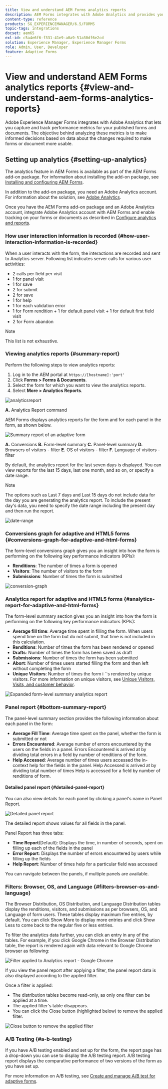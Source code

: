 ```yaml
---
title: View and understand AEM Forms analytics reports
description: AEM Forms integrates with Adobe Analytics and provides you summary and detailed analytics about your published adaptive forms.
content-type: reference
products: SG_EXPERIENCEMANAGER/6.5/FORMS
topic-tags: integrations
docset: aem65
exl-id: c5a4e6f6-f331-41e9-a0a9-51a30df6e2cd
solution: Experience Manager, Experience Manager Forms
role: Admin, User, Developer
feature: Adaptive Forms
---
```

# View and understand AEM Forms analytics reports {#view-and-understand-aem-forms-analytics-reports}

Adobe Experience Manager Forms integrates with Adobe Analytics that lets you capture and track performance metrics for your published forms and documents. The objective behind analyzing these metrics is to make informed decisions based on data about the changes required to make forms or document more usable.

## Setting up analytics {#setting-up-analytics}

The analytics feature in AEM Forms is available as part of the AEM Forms add-on package. For information about installing the add-on package, see [Installing and configuring AEM Forms](../../forms/using/installing-configuring-aem-forms-osgi.md).

In addition to the add-on package, you need an Adobe Analytics account. For information about the solution, see [Adobe Analytics](https://www.adobe.com/solutions/digital-analytics.html).

Once you have the AEM Forms add-on package and an Adobe Analytics account, integrate Adobe Analytics account with AEM Forms and enable tracking on your forms or documents as described in [Configure analytics and reports](../../forms/using/configure-analytics-forms-documents.md).

### How user interaction information is recorded {#how-user-interaction-information-is-recorded}

When a user interacts with the form, the interactions are recorded and sent to Analytics server. Following list indicates server calls for various user activities:

* 2 calls per field per visit
* 1 for panel visit
* 1 for save
* 2 for submit
* 2 for save
* 1 for help
* 1 for each validation error
* 1 for Form rendition + 1 for default panel visit + 1 for default first field visit
* 2 for Form abandon

>[!NOTE]
>
>This list is not exhaustive.

### Viewing analytics reports {#summary-report}

Perform the following steps to view analytics reports:

1. Log in to the AEM portal at `https://[hostname]:'port'`
1. Click **Forms &gt; Forms & Documents**.
1. Select the form for which you want to view the analytics reports.
1. Select **More &gt; Analytics Reports**.

![analyticsreport](assets/analyticsreport.png)

**A.** Analytics Report command

AEM Forms displays analytics reports for the form and for each panel in the form, as shown below.

![Summary report of an adaptive form](assets/analyticsdashboard_callout.png)

**A.** Conversions **B.** Form-level summary **C.** Panel-level summary **D.** Browsers of visitors - filter **E.** OS of visitors - filter **F.** Language of visitors - filter

By default, the analytics report for the last seven days is displayed. You can view reports for the last 15 days, last one month, and so on, or specify a date range.

>[!NOTE]
>
>The options such as Last 7 days and Last 15 days do not include data for the day you are generating the analytics report. To include the present day's data, you need to specify the date range including the present day and then run the report.

![date-range](assets/date-range.png)

### Conversions graph for adaptive and HTML5 forms {#conversions-graph-for-adaptive-and-html-forms}

The form-level conversions graph gives you an insight into how the form is performing on the following key performance indicators (KPIs):

* **Renditions**: The number of times a form is opened
* **Visitors**: The number of visitors to the form
* **Submissions**: Number of times the form is submitted

![conversion-graph](assets/conversion-graph.png)

### Analytics report for adaptive and HTML5 forms {#analytics-report-for-adaptive-and-html-forms}

The form-level summary section gives you an insight into how the form is performing on the following key performance indicators (KPIs):

* **Average fill time**: Average time spent in filling the form. When users spend time on the form but do not submit, that time is not included in this calculation.
* **Renditions**: Number of times the form has been rendered or opened
* **Drafts**: Number of times the form has been saved as draft
* **Submissions**: Number of times the form has been submitted
* **Abort**: Number of times users started filling the form and then left without completing the form
* **Unique Visitors**: Number of times the form i ``s rendered by unique visitors. For more information on unique visitors, see [Unique Visitors, Visits, and customer behavior](https://helpx.adobe.com/analytics/kb/unique-visitors-visitor-behavior.html).

![Expanded form-level summary analytics report](assets/analytics-report.png)

### Panel report {#bottom-summary-report}

The panel-level summary section provides the following information about each panel in the form:

* **Average Fill Time**: Average time spent on the panel, whether the form is submitted or not
* **Errors Encountered**: Average number of errors encountered by the users on the fields in a panel. Errors Encountered is arrived at by dividing total errors in a field by number of renditions of the form.
* **Help Accessed**: Average number of times users accessed the in-context help for the fields in the panel. Help Accessed is arrived at by dividing total number of times Help is accessed for a field by number of renditions of form.

#### Detailed panel report {#detailed-panel-report}

You can also view details for each panel by clicking a panel's name in Panel Report.

![Detailed panel report](assets/panel-report-detailed.png)

The detailed report shows values for all fields in the panel.

Panel Report has three tabs:

* **Time Report**(Default): Displays the time, in number of seconds, spent on filling up each of the fields in the panel
* **Error Report**: Displays the number of errors encountered by users while filling up the fields
* **Help Report**: Number of times help for a particular field was accessed

You can navigate between the panels, if multiple panels are available.

### Filters: Browser, OS, and Language {#filters-browser-os-and-language}

The Browser Distribution, OS Distribution, and Language Distribution tables display the renditions, visitors, and submissions as per browsers, OS, and Language of form users. These tables display maximum five entries, by default. You can click Show More to display more entries and click Show Less to come back to the regular five or less entries.

To filter the analytics data further, you can click an entry in any of the tables. For example, if you click Google Chrome in the Browser Distribution table, the report is rendered again with data relevant to Google Chrome browser as following:

![Filter applied to Analytics report - Google Chrome ](assets/filter-1.png)

If you view the panel report after applying a filter, the panel report data is also displayed according to the applied filter.

Once a filter is applied:

* The distribution tables become read-only, as only one filter can be applied at a time.
* The applied filter's table disappears.
* You can click the Close button (highlighted below) to remove the applied filter.

![Close button to remove the applied filter](assets/close-filter.png)

### A/B Testing {#a-b-testing}

If you have A/B testing enabled and set up for the form, the report page has a drop-down you can use to display the A/B testing report. A/B testing report displays the comparative performance of two versions of the form as you have set up.

For more information on A/B testing, see [Create and manage A/B test for adaptive forms](../../forms/using/ab-testing-adaptive-forms.md).
